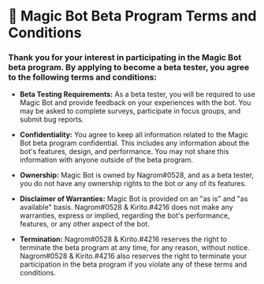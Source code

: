 # 🤖 Magic Bot Beta Program Terms and Conditions


### Thank you for your interest in participating in the Magic Bot beta program. By applying to become a beta tester, you agree to the following terms and conditions:

- **Beta Testing Requirements:** As a beta tester, you will be required to use Magic Bot and provide feedback on your experiences with the bot. You may be asked to complete surveys, participate in focus groups, and submit bug reports.

- **Confidentiality:** You agree to keep all information related to the Magic Bot beta program confidential. This includes any information about the bot's features, design, and performance. You may not share this information with anyone outside of the beta program.

- **Ownership:** Magic Bot is owned by Nagrom#0528, and as a beta tester, you do not have any ownership rights to the bot or any of its features.

- **Disclaimer of Warranties:** Magic Bot is provided on an "as is" and "as available" basis. Nagrom#0528 & Kirito.#4216 does not make any warranties, express or implied, regarding the bot's performance, features, or any other aspect of the bot.

- **Termination:** Nagrom#0528 & Kirito.#4216 reserves the right to terminate the beta program at any time, for any reason, without notice. Nagrom#0528 & Kirito.#4216 also reserves the right to terminate your participation in the beta program if you violate any of these terms and conditions.
